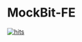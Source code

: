 # MockBit-FE

[![hits](https://myhits.vercel.app/api/hit/https%3A%2F%2Fgithub.com%2FMockBit%2FMockBit-FE?color=green&label=hits&size=small)](https://myhits.vercel.app)
